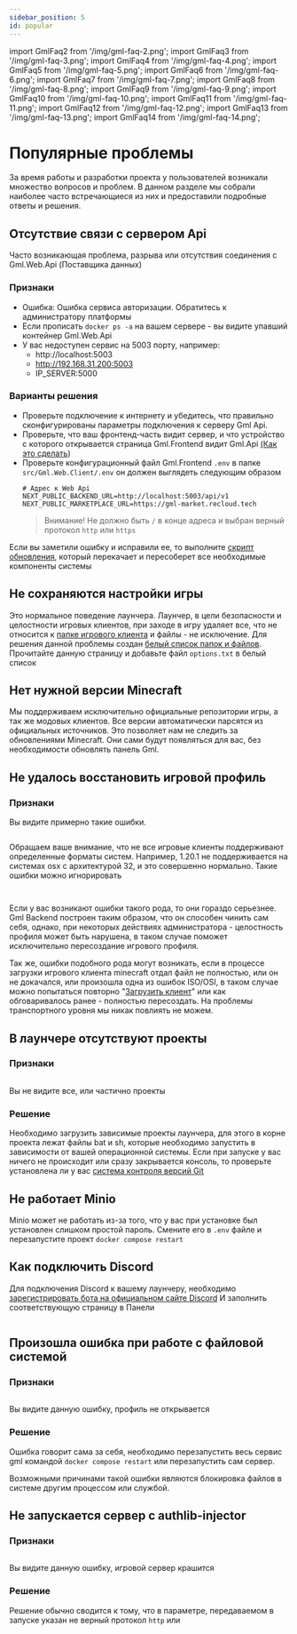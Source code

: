 ```yaml
---
sidebar_position: 5
id: popular
---
```


import GmlFaq2 from '/img/gml-faq-2.png';
import GmlFaq3 from '/img/gml-faq-3.png';
import GmlFaq4 from '/img/gml-faq-4.png';
import GmlFaq5 from '/img/gml-faq-5.png';
import GmlFaq6 from '/img/gml-faq-6.png';
import GmlFaq7 from '/img/gml-faq-7.png';
import GmlFaq8 from '/img/gml-faq-8.png';
import GmlFaq9 from '/img/gml-faq-9.png';
import GmlFaq10 from '/img/gml-faq-10.png';
import GmlFaq11 from '/img/gml-faq-11.png';
import GmlFaq12 from '/img/gml-faq-12.png';
import GmlFaq13 from '/img/gml-faq-13.png';
import GmlFaq14 from '/img/gml-faq-14.png';

# Популярные проблемы

За время работы и разработки проекта у пользователей возникали множество вопросов и проблем.
В данном разделе мы собрали наиболее часто встречающиеся из них и предоставили подробные ответы и решения.

## Отсутствие связи с сервером Api

Часто возникающая проблема, разрыва или отсутствия соединения с Gml.Web.Api (Поставщика данных)

### Признаки

- Ошибка: Ошибка сервиса авторизации. Обратитесь к администратору платформы
- Если прописать ```docker ps -a``` на вашем сервере - вы видите упавший контейнер Gml.Web.Api
- У вас недоступен сервис на 5003 порту, например:
    - http://localhost:5003
    - http://192.168.31.200:5003
    - IP_SERVER:5000

### Варианты решения

- Проверьте подключение к интернету и убедитесь, что правильно сконфигурированы параметры подключения к серверу Gml Api.
- Проверьте, что ваш фронтенд-часть видит сервер, и что устройство с которого открывается страница Gml.Frontend видит
  Gml.Api [(Как это сделать](faq-details.md#api-available))
- Проверьте конфигурационный файл Gml.Frontend ```.env``` в папке ```src/Gml.Web.Client/.env``` он должен выглядеть
  следующим образом
    ```
    # Адрес к Web Api
    NEXT_PUBLIC_BACKEND_URL=http://localhost:5003/api/v1
    NEXT_PUBLIC_MARKETPLACE_URL=https://gml-market.recloud.tech
    ```
  > Внимание! Не должно быть ```/``` в конце адреса и выбран верный протокол ```http``` или ```https```

Если вы заметили ошибку и исправили ее, то
выполните [скрипт обновления](https://github.com/Gml-Launcher/Gml.Backend.Installer),
который перекачает и пересоберет все необходимые компоненты системы

## Не сохраняются настройки игры

Это нормальное поведение лаунчера. Лаунчер, в цели безопасности и целостности игровых клиентов,
при заходе в игру удаляет все, что не относится к [папке игрового клиента](Работа-с-модами.md) и файлы - не исключение.
Для решения данной проблемы создан [белый список папок и файлов](gml-white-lists.md). Прочитайте данную страницу и
добавьте
файл ```options.txt``` в белый список

## Нет нужной версии Minecraft

Мы поддерживаем исключительно официальные репозитории игры, а так же модовых клиентов. Все версии автоматически парсятся
из официальных источников. Это позволяет нам не следить за обновлениями Minecraft. Они сами будут появляться для вас,
без необходимости обновлять панель Gml.

## Не удалось восстановить игровой профиль

### Признаки

Вы видите примерно такие ошибки.
<p><img className="image-zoom-medium" src={GmlFaq2} alt=""/></p>
Обращаем ваше внимание, что не все игровые клиенты поддерживают определенные форматы систем.
Например, 1.20.1 не поддерживается на системах osx с архитектурой 32, и это совершенно нормально. Такие ошибки можно
игнорировать

<p><img className="image-zoom-medium" src={GmlFaq3} alt=""/></p>
<p><img className="image-zoom-medium" src={GmlFaq4} alt=""/></p>
Если у вас возникают ошибки такого рода, то они гораздо серьезнее. Gml Backend построен таким образом, что он способен
чинить
сам себя, однако, при некоторых действиях администратора - целостность профиля может быть нарушена, в таком случае
поможет
исключительно пересоздание игрового профиля.

Так же, ошибки подобного рода могут возникать, если в процессе загрузки игрового клиента minecraft отдал файл не
полностью,
или он не докачался, или произошла одна из ошибок ISO/OSI, в таком случае можно попытаться
повторно "[Загрузить клиент](profiles-download.md)"
или как обговаривалось ранее - полностью пересоздать. На проблемы транспортного уровня мы никак повлиять не можем.

## В лаунчере отсутствуют проекты

### Признаки

<p><img className="image-zoom-medium" src={GmlFaq5} alt=""/></p>
Вы не видите все, или частично проекты

### Решение

Необходимо загрузить зависимые проекты лаунчера, для этого в корне проекта лежат файлы bat и sh, которые необходимо
запустить в зависимости от вашей операционной системы. Если при запуске у вас ничего не происходит или сразу закрывается
консоль, то проверьте установлена ли у вас [система контроля версий Git ](https://git-scm.com)

## Не работает Minio

Minio может не работать из-за того, что у вас при установке был установлен слишком простой пароль.
Смените его в ```.env``` файле и перезапустите проект ```docker compose restart```

## Как подключить Discord

Для подключения Discord к вашему лаунчеру,
необходимо [зарегистрировать бота на официальном сайте Discord](https://discord.com/developers/applications/)
И заполнить соответствующую страницу в Панели
<p><img className="image-zoom-medium" src={GmlFaq6} alt=""/></p>

## Произошла ошибка при работе с файловой системой

### Признаки

<p><img className="image-zoom-medium" src={GmlFaq7} alt=""/></p>
Вы видите данную ошибку, профиль не открывается

### Решение

Ошибка говорит сама за себя, необходимо перезапустить весь сервис gml командой ```docker compose restart```
или перезапустить сам сервер.

Возможными причинами такой ошибки являются блокировка файлов в системе другим процессом или службой.

## Не запускается сервер с authlib-injector

### Признаки

<p><img className="image-zoom-medium" src={GmlFaq8} alt=""/></p>
Вы видите данную ошибку, игровой сервер крашится

### Решение

Решение обычно сводится к тому, что в параметре, передаваемом в запуске указан не верный протокол ```http``` или